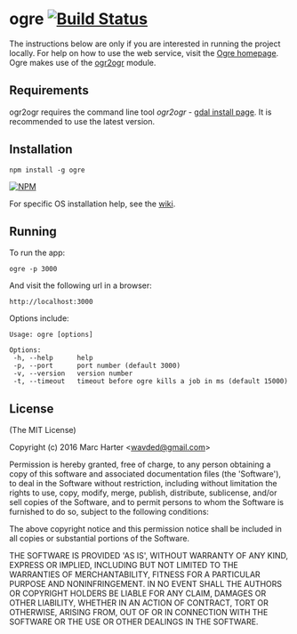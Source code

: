 ogre [![Build Status](https://jenkins.adc4gis.com/buildStatus/icon?job=ogre)](https://jenkins.adc4gis.com/job/ogre/)
====================================================================================================================

The instructions below are only if you are interested in running the project locally. For help on how to use the web service, visit the [Ogre homepage](http://ogre.adc4gis.com). Ogre makes use of the [ogr2ogr](https://github.com/wavded/ogr2ogr) module.

Requirements
------------

ogr2ogr requires the command line tool *ogr2ogr* - [gdal install page](http://trac.osgeo.org/gdal/wiki/DownloadingGdalBinaries). It is recommended to use the latest version.

Installation
------------

```
npm install -g ogre
```

[![NPM](https://nodei.co/npm/ogre.png?downloads=true)](https://nodei.co/npm/ogre)

For specific OS installation help, see the [wiki](https://github.com/wavded/ogre/wiki).

Running
-------

To run the app:

```
ogre -p 3000
```

And visit the following url in a browser:

```
http://localhost:3000
```

Options include:

```
Usage: ogre [options]

Options:
 -h, --help      help
 -p, --port      port number (default 3000)
 -v, --version   version number
 -t, --timeout   timeout before ogre kills a job in ms (default 15000)
```

License
-------

(The MIT License)

Copyright (c) 2016 Marc Harter &lt;wavded@gmail.com&gt;

Permission is hereby granted, free of charge, to any person obtaining a copy of this software and associated documentation files (the 'Software'), to deal in the Software without restriction, including without limitation the rights to use, copy, modify, merge, publish, distribute, sublicense, and/or sell copies of the Software, and to permit persons to whom the Software is furnished to do so, subject to the following conditions:

The above copyright notice and this permission notice shall be included in all copies or substantial portions of the Software.

THE SOFTWARE IS PROVIDED 'AS IS', WITHOUT WARRANTY OF ANY KIND, EXPRESS OR IMPLIED, INCLUDING BUT NOT LIMITED TO THE WARRANTIES OF MERCHANTABILITY, FITNESS FOR A PARTICULAR PURPOSE AND NONINFRINGEMENT. IN NO EVENT SHALL THE AUTHORS OR COPYRIGHT HOLDERS BE LIABLE FOR ANY CLAIM, DAMAGES OR OTHER LIABILITY, WHETHER IN AN ACTION OF CONTRACT, TORT OR OTHERWISE, ARISING FROM, OUT OF OR IN CONNECTION WITH THE SOFTWARE OR THE USE OR OTHER DEALINGS IN THE SOFTWARE.

